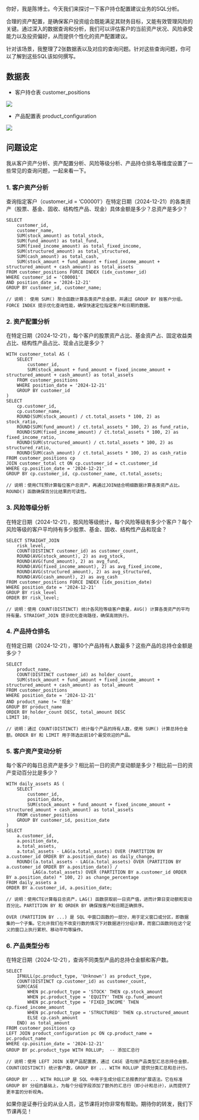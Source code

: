 你好，我是陈博士。今天我们来探讨一下客户持仓配置建议业务的SQL分析。

合理的资产配置，是确保客户投资组合既能满足其财务目标，又能有效管理风险的关键。通过深入的数据查询和分析，我们可以评估客户的当前资产状况、风险承受能力以及投资偏好，从而提供个性化的资产配置建议。

针对该场景，我整理了2张数据表以及对应的查询问题。针对这些查询问题，你可以了解到这些SQL该如何撰写。

## **数据表**

- 客户持仓表 customer\_positions

<!--THE END-->

![](https://static001.geekbang.org/resource/image/6c/8e/6c2c38a25ca4afbd6621579aaf82278e.jpg?wh=1792x1408)

- 产品配置表 product\_configuration

![](https://static001.geekbang.org/resource/image/e4/f5/e4a7269781ec0d2ee0d71420c06701f5.jpg?wh=1792x804)

## **问题设定**

我从客户资产分析、资产配置分析、风险等级分析、产品持仓排名等维度设置了一些常见的查询问题，一起来看一下。

### **1. 客户资产分析**

查询指定客户（customer\_id = ‘C00001’）在特定日期（2024-12-21）的各类资产（股票、基金、固收、结构性产品、现金）具体金额是多少？总资产是多少？

```plain
SELECT
    customer_id,
    customer_name,
    SUM(stock_amount) as total_stock,
    SUM(fund_amount) as total_fund,
    SUM(fixed_income_amount) as total_fixed_income,
    SUM(structured_amount) as total_structured,
    SUM(cash_amount) as total_cash,
    SUM(stock_amount + fund_amount + fixed_income_amount + structured_amount + cash_amount) as total_assets
FROM customer_positions FORCE INDEX (idx_customer_id)
WHERE customer_id = 'C00001'
AND position_date = '2024-12-21'
GROUP BY customer_id, customer_name;
 
// 说明： 使用 SUM() 聚合函数计算各类资产总金额，并通过 GROUP BY 按客户分组。FORCE INDEX 提示优化查询性能，确保快速定位指定客户和日期的数据。
```

### **2. 资产配置分析**

在特定日期（2024-12-21），每个客户的股票资产占比、基金资产占、固定收益类占比、结构性产品占比、现金占比是多少？

```plain
WITH customer_total AS (
    SELECT
        customer_id,
        SUM(stock_amount + fund_amount + fixed_income_amount + structured_amount + cash_amount) as total_assets
    FROM customer_positions
    WHERE position_date = '2024-12-21'
    GROUP BY customer_id
)
SELECT
    cp.customer_id,
    cp.customer_name,
    ROUND(SUM(stock_amount) / ct.total_assets * 100, 2) as stock_ratio,
    ROUND(SUM(fund_amount) / ct.total_assets * 100, 2) as fund_ratio,
    ROUND(SUM(fixed_income_amount) / ct.total_assets * 100, 2) as fixed_income_ratio,
    ROUND(SUM(structured_amount) / ct.total_assets * 100, 2) as structured_ratio,
    ROUND(SUM(cash_amount) / ct.total_assets * 100, 2) as cash_ratio
FROM customer_positions cp
JOIN customer_total ct ON cp.customer_id = ct.customer_id
WHERE cp.position_date = '2024-12-21'
GROUP BY cp.customer_id, cp.customer_name, ct.total_assets;
 
// 说明：使用CTE预计算每位客户总资产，再通过JOIN结合明细数据计算各类资产占比。ROUND() 函数确保百分比结果的可读性。
```

### **3. 风险等级分析**

在特定日期（2024-12-21），按风险等级统计，每个风险等级有多少个客户？每个风险等级的客户平均持有多少股票、基金、固收、结构性产品和现金？

```plain
SELECT STRAIGHT_JOIN
    risk_level,
    COUNT(DISTINCT customer_id) as customer_count,
    ROUND(AVG(stock_amount), 2) as avg_stock,
    ROUND(AVG(fund_amount), 2) as avg_fund,
    ROUND(AVG(fixed_income_amount), 2) as avg_fixed_income,
    ROUND(AVG(structured_amount), 2) as avg_structured,
    ROUND(AVG(cash_amount), 2) as avg_cash
FROM customer_positions FORCE INDEX (idx_position_date)
WHERE position_date = '2024-12-21'
GROUP BY risk_level
ORDER BY risk_level;
 
// 说明：使用 COUNT(DISTINCT) 统计各风险等级客户数量，AVG() 计算各类资产的平均持有量。STRAIGHT_JOIN 提示优化查询路径，确保高效执行。
```

### **4. 产品持仓排名**

在特定日期（2024-12-21），哪10个产品持有人数最多？这些产品的总持仓金额是多少？

```plain
SELECT
    product_name,
    COUNT(DISTINCT customer_id) as holder_count,
    SUM(stock_amount + fund_amount + fixed_income_amount + structured_amount + cash_amount) as total_amount
FROM customer_positions
WHERE position_date = '2024-12-21'
AND product_name != '现金'
GROUP BY product_name
ORDER BY holder_count DESC, total_amount DESC
LIMIT 10;
 
// 说明：通过 COUNT(DISTINCT) 统计每个产品的持有人数，使用 SUM() 计算总持仓金额。ORDER BY 和 LIMIT 用于筛选出前10个最受欢迎的产品。
```

### **5. 客户资产变动分析**

每个客户的每日总资产是多少？相比前一日的资产变动额是多少？相比前一日的资产变动百分比是多少？

```plain
WITH daily_assets AS (
    SELECT
        customer_id,
        position_date,
        SUM(stock_amount + fund_amount + fixed_income_amount + structured_amount + cash_amount) as total_assets
    FROM customer_positions
    GROUP BY customer_id, position_date
)
SELECT
    a.customer_id,
    a.position_date,
    a.total_assets,
    a.total_assets - LAG(a.total_assets) OVER (PARTITION BY a.customer_id ORDER BY a.position_date) as daily_change,
    ROUND((a.total_assets - LAG(a.total_assets) OVER (PARTITION BY a.customer_id ORDER BY a.position_date)) /
          LAG(a.total_assets) OVER (PARTITION BY a.customer_id ORDER BY a.position_date) * 100, 2) as change_percentage
FROM daily_assets a
ORDER BY a.customer_id, a.position_date;
 
// 说明：使用CTE计算每日总资产，LAG() 函数获取前一日资产值，进而计算日变动额和变动百分比。PARTITION BY 和 ORDER BY 确保按客户和日期正确排序。
 
OVER (PARTITION BY ...) 是 SQL 中窗口函数的一部分，用于定义窗口或分区，即数据集的一个子集。它允许我们在不改变行数的情况下对数据进行分组计算，而窗口函数则在这个定义的窗口上执行累积、移动平均等操作。
```

### **6. 产品类型分布**

在特定日期（2024-12-21），查询不同类型产品的总持仓金额和客户数。

```plain
SELECT
    IFNULL(pc.product_type, 'Unknown') as product_type,
    COUNT(DISTINCT cp.customer_id) as customer_count,
    SUM(CASE
        WHEN pc.product_type = 'STOCK' THEN cp.stock_amount
        WHEN pc.product_type = 'EQUITY' THEN cp.fund_amount
        WHEN pc.product_type = 'FIXED_INCOME' THEN cp.fixed_income_amount
        WHEN pc.product_type = 'STRUCTURED' THEN cp.structured_amount
        ELSE cp.cash_amount
    END) as total_amount
FROM customer_positions cp
LEFT JOIN product_configuration pc ON cp.product_name = pc.product_name
WHERE cp.position_date = '2024-12-21'
GROUP BY pc.product_type WITH ROLLUP;  -- 添加汇总行
 
// 说明：使用 LEFT JOIN 关联产品配置表，通过 CASE 语句按产品类型汇总总持仓金额，COUNT(DISTINCT) 统计客户数，GROUP BY ... WITH ROLLUP 提供分类汇总和总计行。
 
GROUP BY ... WITH ROLLUP 是 SQL 中用于生成分组汇总报表的扩展语法。它在标准 GROUP BY 分组的基础上，为每个分组字段添加了额外的汇总行（即小计和总计），从而提供了更丰富的分析视角。
```

如果你是证券行业的从业人员，这节课将对你非常有帮助。期待你的转发，我们下节课再见！